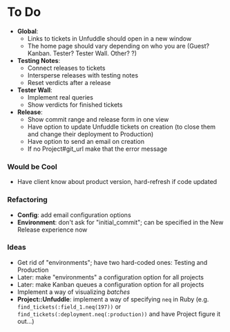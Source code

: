 # To Do

 - **Global**:
   - Links to tickets in Unfuddle should open in a new window
   - The home page should vary depending on who you are (Guest? Kanban. Tester? Tester Wall. Other? ?)
 - **Testing Notes**:
   - Connect releases to tickets
   - Intersperse releases with testing notes
   - Reset verdicts after a release
 - **Tester Wall**:
   - Implement real queries
   - Show verdicts for finished tickets
 - **Release**:
   - Show commit range and release form in one view
   - Have option to update Unfuddle tickets on creation (to close them and change their deployment to Production)
   - Have option to send an email on creation
   - If no Project#git_url make that the error message

### Would be Cool

 - Have client know about product version, hard-refresh if code updated

### Refactoring

 - **Config**: add email configuration options
 - **Environment**: don't ask for "initial_commit"; can be specified in the New Release experience now

### Ideas

 - Get rid of "environments"; have two hard-coded ones: Testing and Production
 - Later: make "environments" a configuration option for all projects
 - Later: make Kanban queues a configuration option for all projects
 - Implement a way of visualizing _batches_
 - **Project::Unfuddle**: implement a way of specifying `neq` in Ruby (e.g. `find_tickets(:field_1.neq(197))` or `find_tickets(:deployment.neq(:production))` and have Project figure it out...)
